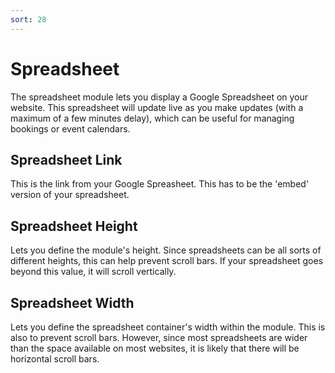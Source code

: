 ```yaml
---
sort: 28
---
```


# Spreadsheet

The spreadsheet module lets you display a Google Spreadsheet on your website.
This spreadsheet will update live as you make updates (with a maximum of a few minutes delay), which can be useful for managing bookings or event calendars.

## Spreadsheet Link

This is the link from your Google Spreasheet. This has to be the 'embed' version of your spreadsheet.

## Spreadsheet Height

Lets you define the module's height. Since spreadsheets can be all sorts of different heights, this can help prevent scroll bars. If your spreadsheet goes beyond this value, it will scroll vertically.

## Spreadsheet Width

Lets you define the spreadsheet container's width within the module. This is also to prevent scroll bars. However, since most spreadsheets are wider than the space available on most websites, it is likely that there will be horizontal scroll bars.

